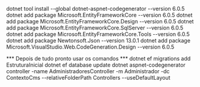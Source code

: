 

dotnet tool install --global dotnet-aspnet-codegenerator --version 6.0.5
dotnet add package Microsoft.EntityFrameworkCore --version 6.0.5
dotnet add package Microsoft.EntityFrameworkCore.Design --version 6.0.5
dotnet add package Microsoft.EntityFrameworkCore.SqlServer --version 6.0.5
dotnet add package Microsoft.EntityFrameworkCore.Tools --version 6.0.5
dotnet add package Newtonsoft.Json --version 13.0.1
dotnet add package Microsoft.VisualStudio.Web.CodeGeneration.Design --version 6.0.5



*** Depois de tudo pronto usar os comandos ***
dotnet ef migrations add EstruturaInicial
dotnet ef database update
dotnet aspnet-codegenerator controller -name AdministradoresController -m Administrador -dc ContextoCms --relativeFolderPath Controllers --useDefaultLayout